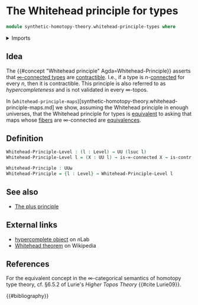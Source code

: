 # The Whitehead principle for types

```agda
module synthetic-homotopy-theory.whitehead-principle-types where
```

<details><summary>Imports</summary>

```agda
open import foundation.connected-types
open import foundation.dependent-pair-types
open import foundation.functoriality-truncation
open import foundation.infinity-connected-types
open import foundation.truncation-levels
open import foundation.truncations
open import foundation.universe-levels

open import foundation-core.contractible-types
open import foundation-core.equivalences
open import foundation-core.fibers-of-maps
open import foundation-core.identity-types
open import foundation-core.propositions
```

</details>

## Idea

The {{#concept "Whitehead principle" Agda=Whitehead-Principle}} asserts that
[∞-connected types](foundation.infinity-connected-types.md) are
[contractible](foundation-core.contractible-types.md). I.e., if a type is
$n$-[connected](foundation.connected-types.md) for every $n$, then it is
contractible. This principle is also referred to as _hypercompleteness_ and is
not validated in every ∞-topos.

In
(`whitehead-principle-maps`)[synthetic-homotopy-theory.whitehead-principle-maps.md]
we show, assuming the Whitehead principle in enough universes, that the
Whitehead principle for types is
[equivalent](foundation.logical-equivalences.md) to asking that maps whose
[fibers](foundation-core.fibers-of-maps.md) are ∞-connected are
[equivalences](foundation-core.equivalences.md).

## Definition

```agda
Whitehead-Principle-Level : (l : Level) → UU (lsuc l)
Whitehead-Principle-Level l = (X : UU l) → is-∞-connected X → is-contr X

Whitehead-Principle : UUω
Whitehead-Principle = {l : Level} → Whitehead-Principle-Level l
```

## See also

- [The plus principle](synthetic-homotopy-theory.plus-principle.md)

## External links

- [hypercomplete object](https://ncatlab.org/nlab/show/hypercomplete+object) on
  $n$Lab
- [Whitehead theorem](https://en.m.wikipedia.org/w/index.php?title=Whitehead_theorem)
  on Wikipedia

## References

For the equivalent concept in the ∞-categorical semantics of homotopy type
theory, cf. §6.5.2 of Lurie's _Higher Topos Theory_ {{#cite Lurie09}}.

{{#bibliography}}

